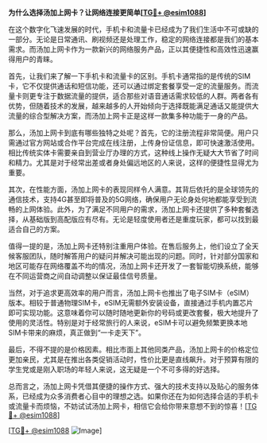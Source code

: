 **为什么选择汤加上网卡？让网络连接更简单[[TG💪+ @esim1088](https://t.me/s/esim1088)]**

在这个数字化飞速发展的时代，手机卡和流量卡已经成为了我们生活中不可或缺的一部分。无论是日常通讯、刷视频还是处理工作，稳定的网络连接都是我们的基本需求。而汤加上网卡作为一款新兴的网络服务产品，正以其便捷性和高效性迅速赢得用户的青睐。

首先，让我们来了解一下手机卡和流量卡的区别。手机卡通常指的是传统的SIM卡，它不仅提供通话和短信功能，还可以通过绑定套餐享受一定的流量服务。而流量卡则更专注于数据流量的提供，适合那些对语音通话需求较低的人群。两者各有优势，但随着技术的发展，越来越多的人开始倾向于选择既能满足通话又能提供大流量的综合型解决方案，而汤加上网卡正是这样一款集多种功能于一身的产品。

那么，汤加上网卡到底有哪些独特之处呢？首先，它的注册流程非常简便。用户只需通过官方网站或合作平台完成在线注册，上传身份证信息，即可快速激活使用。相比传统实体卡需要亲自到营业厅办理的方式，这种线上操作无疑大大节省了时间和精力。尤其是对于经常出差或者身处偏远地区的人来说，这样的便捷性显得尤为重要。

其次，在性能方面，汤加上网卡的表现同样令人满意。其背后依托的是全球领先的通信技术，支持4G甚至即将普及的5G网络，确保用户无论身处何地都能享受到流畅的上网体验。此外，为了满足不同用户的需求，汤加上网卡还提供了多种套餐选择，从基础版到高配版应有尽有。无论是轻度使用者还是重度玩家，都可以找到最适合自己的方案。

值得一提的是，汤加上网卡还特别注重用户体验。在售后服务上，他们设立了全天候客服团队，随时解答用户的疑问并解决可能出现的问题。同时，针对部分国家和地区可能存在网络覆盖不均的情况，汤加上网卡还开发了一套智能切换系统，能够在不同运营商之间自动调整以保证最佳信号质量。

当然，对于追求更高效率的用户而言，汤加上网卡也推出了电子SIM卡（eSIM）版本。相较于普通物理SIM卡，eSIM无需额外安装设备，直接通过手机内置芯片即可实现功能。这意味着你可以随时随地更新你的号码或更改套餐，极大地提升了使用的灵活性。特别是对于经常旅行的人来说，eSIM卡可以避免频繁更换本地SIM卡带来的麻烦，真正做到“一卡走天下”。

最后，不得不提的是价格因素。相比市面上其他同类产品，汤加上网卡的价格定位更加亲民，尤其是在推出各类促销活动时，性价比更是直线飙升。对于预算有限的学生党或是刚入职场的年轻人来说，这无疑是一个不可多得的好选择。

总而言之，汤加上网卡凭借其便捷的操作方式、强大的技术支持以及贴心的服务体系，已经成为众多消费者心目中的理想之选。如果你还在为如何选择合适的手机卡或流量卡而烦恼，不妨试试汤加上网卡，相信它会给你带来意想不到的惊喜！[[TG💪+ @esim1088](https://t.me/s/esim1088)]

[[TG💪+ @esim1088](https://t.me/s/esim1088) ![Image](https://i.postimg.cc/4NQfJmqS/Snipaste-2025-05-13-00-14-12.png)]
